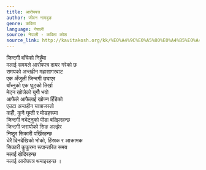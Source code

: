 ```yaml
---
title: आरोपपत्र
author: जीवन नामदुङ
genre: कविता
language: नेपाली
source: नेपाली - कविता कोश
source_link: http://kavitakosh.org/kk/%E0%A4%9C%E0%A5%80%E0%A4%B5%E0%A4%A8_%E0%A4%A8%E0%A4%BE%E0%A4%AE%E0%A4%A6%E0%A5%81%E0%A4%99
---
```


जिन्दगी बाँचेको निहुँमा  
मलाई समयले आरोपपत्र दायर गरेको छ  
समयको अन्तहीन महासागरबाट  
एक अँजुली जिन्दगी उघाएर  
बाँच्नुको एक घुट्को तिर्खा  
मेट्न खोजेको युगौँ भयो  
आफैले आफैलाई खोज्न हिँडेको  
एउटा अन्तहीन यात्राजस्तो  
कहीँ, कुनै घुम्ती र मोडहरूमा  
जिन्दगी नभेट्नुको पीडा बल्झिरहन्छ  
जिन्दगी जरायोको सिङ अल्झेर  
निष्ठुर सिकारी पर्खिरहन्छ  
धेरै दिनदेखिको भोको, हिंस्रक र आक्रामक  
सिकारी कुकुरमा रूपान्तरित समय  
मलाई खेदिरहन्छ  
मलाई आरोपपत्र थमाइरहन्छ ।
